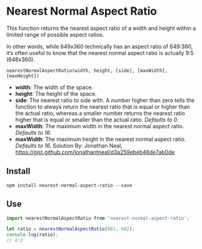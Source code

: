 # Nearest Normal Aspect Ratio

This function returns the nearest aspect ratio of a width and height within a limited range of possible aspect ratios.

In other words, while 649x360 technically has an aspect ratio of 649:360, it’s often useful to know that the nearest normal aspect ratio is actually 9:5 (648x360).

```
nearestNormalAspectRatio(width, height, [side], [maxWidth], [maxHeight])
```

- **width**: The width of the space.
- **height**: The height of the space.
- **side**: The nearest ratio to side with. A number higher than zero tells the function to always return the nearest ratio that is equal or higher than the actual ratio, whereas a smaller number returns the nearest ratio higher that is equal or smaller than the actual ratio. *Defaults to 0.*
- **maxWidth**: The maximum width in the nearest normal aspect ratio. *Defaults to 16.*
- **maxWidth**: The maximum height in the nearest normal aspect ratio. *Defaults to 16.*
Solution By: Jonathan Neal, https://gist.github.com/jonathantneal/d3a259ebeb46de7ab0de
## Install
```
npm install nearest-normal-aspect-ratio --save
```
## Use
```js
import nearestNormalAspectRatio from 'nearest-normal-aspect-ratio';

let ratio = nearestNormalAspectRatio(801, 602);
console.log(ratio);
// 4:3
```